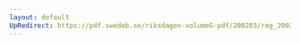 ```yaml
---
layout: default
UpRedirect: https://pdf.swedeb.se/riksdagen-volumeG-pdf/200203/reg_200203/reg_200203_0053.pdf
---
```

